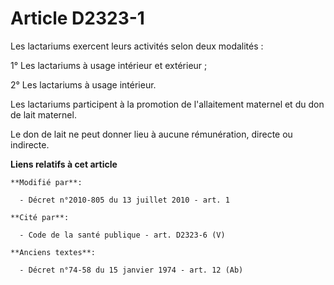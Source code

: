 # Article D2323-1

Les lactariums exercent leurs activités selon deux modalités : 

1° Les lactariums à usage intérieur et extérieur ; 

2° Les lactariums à usage intérieur. 

Les lactariums participent à la promotion de l'allaitement maternel et du don de lait maternel. 

Le don de lait ne peut donner lieu à aucune rémunération, directe ou indirecte.

**Liens relatifs à cet article**

	**Modifié par**:

	  - Décret n°2010-805 du 13 juillet 2010 - art. 1

	**Cité par**:

	  - Code de la santé publique - art. D2323-6 (V)

	**Anciens textes**:

	  - Décret n°74-58 du 15 janvier 1974 - art. 12 (Ab)
